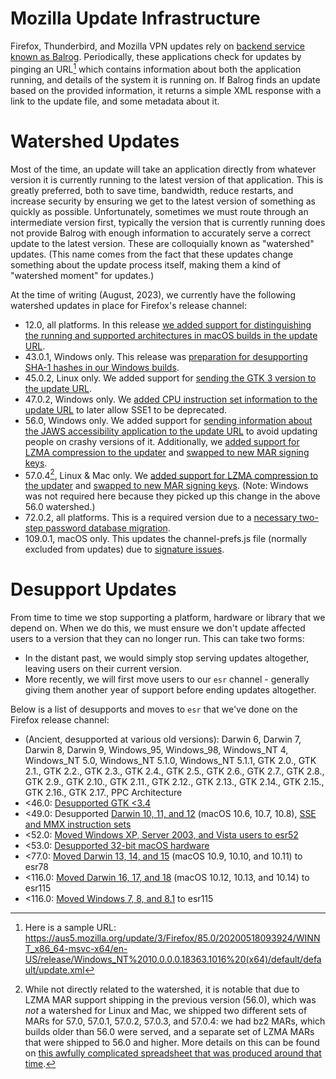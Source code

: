 # Mozilla Update Infrastructure

Firefox, Thunderbird, and Mozilla VPN updates rely on [backend service known as Balrog](https://github.com/mozilla-releng/balrog). Periodically, these applications check for updates by pinging an URL[^1] which contains information about both the application running, and details of the system it is running on. If Balrog finds an update based on the provided information, it returns a simple XML response with a link to the update file, and some metadata about it.

# Watershed Updates

Most of the time, an update will take an application directly from whatever version it is currently running to the latest version of that application. This is greatly preferred, both to save time, bandwidth, reduce restarts, and increase security by ensuring we get to the latest version of something as quickly as possible. Unfortunately, sometimes we must route through an intermediate version first, typically the version that is currently running does not provide Balrog with enough information to accurately serve a correct update to the latest version. These are colloquially known as "watershed" updates. (This name comes from the fact that these updates change something about the update process itself, making them a kind of "watershed moment" for updates.)

At the time of writing (August, 2023), we currently have the following watershed updates in place for Firefox's release channel:
* 12.0, all platforms. In this release [we added support for distinguishing the running and supported architectures in macOS builds in the update URL](https://bugzilla.mozilla.org/show_bug.cgi?id=583671).
* 43.0.1, Windows only. This release was [preparation for desupporting SHA-1 hashes in our Windows builds](https://bugzilla.mozilla.org/show_bug.cgi?id=1234277).
* 45.0.2, Linux only. We added support for [sending the GTK 3 version to the update URL](https://bugzilla.mozilla.org/show_bug.cgi?id=1227023).
* 47.0.2, Windows only. We [added CPU instruction set information to the update URL](https://bugzilla.mozilla.org/show_bug.cgi?id=1271761) to later allow SSE1 to be deprecated.
* 56.0, Windows only. We added support for [sending information about the JAWS accessibility application to the update URL](https://bugzilla.mozilla.org/show_bug.cgi?id=1402376) to avoid updating people on crashy versions of it. Additionally, we [added support for LZMA compression to the updater](https://bugzilla.mozilla.org/show_bug.cgi?id=641212) and [swapped to new MAR signing keys](https://bugzilla.mozilla.org/show_bug.cgi?id=1324498).
* 57.0.4[^2], Linux & Mac only. We [added support for LZMA compression to the updater](https://bugzilla.mozilla.org/show_bug.cgi?id=641212) and [swapped to new MAR signing keys](https://bugzilla.mozilla.org/show_bug.cgi?id=1324498). (Note: Windows was not required here because they picked up this change in the above 56.0 watershed.)
* 72.0.2, all platforms. This is a required version due to a [necessary two-step password database migration](https://bugzilla.mozilla.org/show_bug.cgi?id=1615382).
* 109.0.1, macOS only.  This updates the channel-prefs.js file (normally excluded from updates) due to [signature issues](https://bugzilla.mozilla.org/show_bug.cgi?id=1804303).


[^1]: Here is a sample URL: https://aus5.mozilla.org/update/3/Firefox/85.0/20200518093924/WINNT_x86_64-msvc-x64/en-US/release/Windows_NT%2010.0.0.0.18363.1016%20(x64)/default/default/update.xml
[^2]: While not directly related to the watershed, it is notable that due to LZMA MAR support shipping in the previous version (56.0), which was _not_ a watershed for Linux and Mac, we shipped two different sets of MARs for 57.0, 57.0.1, 57.0.2, 57.0.3, and 57.0.4: we had bz2 MARs, which builds older than 56.0 were served, and a separate set of LZMA MARs that were shipped to 56.0 and higher. More details on this can be found on [this awfully complicated spreadsheet that was produced around that time](https://docs.google.com/spreadsheets/d/1xcs9iTShJI8WBvxrz547Zr5JClqdRUYEZRMbQqdQ58I/edit#gid=0).


# Desupport Updates

From time to time we stop supporting a platform, hardware or library that we depend on. When we do this, we must ensure we don't update affected users to a version that they can no longer run. This can take two forms:
* In the distant past, we would simply stop serving updates altogether, leaving users on their current version.
* More recently, we will first move users to our `esr` channel - generally giving them another year of support before ending updates altogether.

Below is a list of desupports and moves to `esr` that we've done on the Firefox release channel:
* (Ancient, desupported at various old versions): Darwin 6, Darwin 7, Darwin 8, Darwin 9, Windows_95, Windows_98, Windows_NT 4, Windows_NT 5.0, Windows_NT 5.1.0, Windows_NT 5.1.1, GTK 2.0., GTK 2.1., GTK 2.2., GTK 2.3., GTK 2.4., GTK 2.5., GTK 2.6., GTK 2.7., GTK 2.8., GTK 2.9., GTK 2.10., GTK 2.11., GTK 2.12., GTK 2.13., GTK 2.14., GTK 2.15., GTK 2.16., GTK 2.17., PPC Architecture
* <46.0: [Desupported GTK <3.4](https://bugzilla.mozilla.org/show_bug.cgi?id=1270358)
* <49.0: Desupported [Darwin 10, 11, and 12](https://bugzilla.mozilla.org/show_bug.cgi?id=1275607) (macOS 10.6, 10.7, 10.8), [SSE and MMX instruction sets](https://bugzilla.mozilla.org/show_bug.cgi?id=1284901)
* <52.0: [Moved Windows XP, Server 2003, and Vista users to esr52](https://bugzilla.mozilla.org/show_bug.cgi?id=1318922)
* <53.0: [Desupported 32-bit macOS hardware](https://bugzilla.mozilla.org/show_bug.cgi?id=1325584)
* <77.0: [Moved Darwin 13, 14, and 15](https://bugzilla.mozilla.org/show_bug.cgi?id=1639199) (macOS 10.9, 10.10, and 10.11) to esr78
* <116.0: [Moved Darwin 16, 17, and 18](https://bugzilla.mozilla.org/show_bug.cgi?id=1836375) (macOS 10.12, 10.13, and 10.14) to esr115
* <116.0: [Moved Windows 7, 8, and 8.1](https://bugzilla.mozilla.org/show_bug.cgi?id=1594270) to esr115
